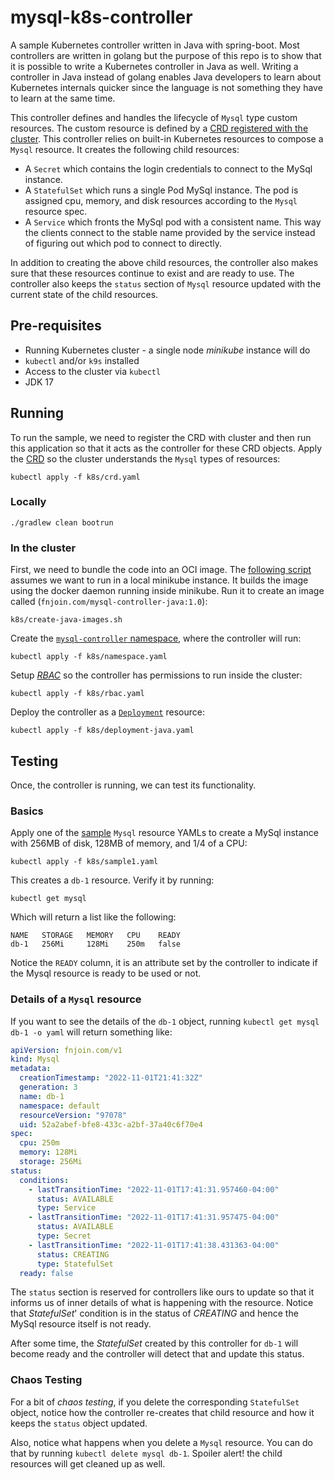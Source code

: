 # mysql-k8s-controller

A sample Kubernetes controller written in Java with spring-boot. Most controllers are written in golang but the purpose of this repo is to show that it is possible to write a Kubernetes controller in Java as well. Writing a controller in Java instead of golang enables Java developers to learn about Kubernetes internals quicker since the language is not something they have to learn at the same time.

This controller defines and handles the lifecycle of `Mysql` type custom resources. The custom resource is defined by a [CRD registered with the cluster](k8s/crd.yaml). This controller relies on built-in Kubernetes resources to compose a `Mysql` resource. It creates the following child resources:

- A `Secret` which contains the login credentials to connect to the MySql instance.
- A `StatefulSet` which runs a single Pod MySql instance. The pod is assigned cpu, memory, and disk resources according to the `Mysql` resource spec.
- A `Service` which fronts the MySql pod with a consistent name. This way the clients connect to the stable name provided by the service instead of figuring out which pod to connect to directly.

In addition to creating the above child resources, the controller also makes sure that these resources continue to exist and are ready to use. The controller also keeps the `status` section of `Mysql` resource updated with the current state of the child resources.

## Pre-requisites

- Running Kubernetes cluster - a single node *minikube* instance will do
- `kubectl` and/or `k9s` installed
- Access to the cluster via `kubectl` 
- JDK 17

## Running

To run the sample, we need to register the CRD with cluster and then run this application so that it acts as the controller for these CRD objects. Apply the [CRD](k8s/crd.yaml) so the cluster understands the `Mysql` types of resources:

```
kubectl apply -f k8s/crd.yaml
```

### Locally

```
./gradlew clean bootrun
``` 

### In the cluster

First, we need to bundle the code into an OCI image. The [following script](k8s/create-java-image.sh) assumes we want to run in a local minikube instance. It builds the image using the docker daemon running inside minikube. Run it to create an image called (`fnjoin.com/mysql-controller-java:1.0`):

```
k8s/create-java-images.sh
```

Create the [`mysql-controller` namespace](k8s/namespace.yaml), where the controller will run:

```
kubectl apply -f k8s/namespace.yaml
```

Setup [*RBAC*](k8s/rbac.yaml) so the controller has permissions to run inside the cluster:

```
kubectl apply -f k8s/rbac.yaml
```

Deploy the controller as a [`Deployment`](k8s/deployment-java.yaml) resource:

```
kubectl apply -f k8s/deployment-java.yaml
```

## Testing

Once, the controller is running, we can test its functionality.

### Basics

Apply one of the [sample](k8s/sample1.yaml) `Mysql` resource YAMLs to create a MySql instance with 256MB of disk, 128MB of memory, and 1/4 of a CPU:

```
kubectl apply -f k8s/sample1.yaml
```

This creates a `db-1` resource. Verify it by running:

```
kubectl get mysql
```

Which will return a list like the following:

```
NAME   STORAGE   MEMORY   CPU    READY
db-1   256Mi     128Mi    250m   false
```

Notice the `READY` column, it is an attribute set by the controller to indicate if the Mysql resource is ready to be used or not. 

### Details of a `Mysql` resource

If you want to see the details of the `db-1` object, running `kubectl get mysql db-1 -o yaml` will return something like:

```yaml
apiVersion: fnjoin.com/v1
kind: Mysql
metadata:
  creationTimestamp: "2022-11-01T21:41:32Z"
  generation: 3
  name: db-1
  namespace: default
  resourceVersion: "97078"
  uid: 52a2abef-bfe8-433c-a2bf-37a40c6f70e4
spec:
  cpu: 250m
  memory: 128Mi
  storage: 256Mi
status:
  conditions:
    - lastTransitionTime: "2022-11-01T17:41:31.957460-04:00"
      status: AVAILABLE
      type: Service
    - lastTransitionTime: "2022-11-01T17:41:31.957475-04:00"
      status: AVAILABLE
      type: Secret
    - lastTransitionTime: "2022-11-01T17:41:38.431363-04:00"
      status: CREATING
      type: StatefulSet
  ready: false
```

The `status` section is reserved for controllers like ours to update so that it informs us of inner details of what is happening with the resource. Notice that *StatefulSet*' condition is in the status of *CREATING* and hence the MySql resource itself is not ready.

After some time, the *StatefulSet* created by this controller for `db-1` will become ready and the controller will detect that and update this status.

### Chaos Testing

For a bit of *chaos testing*, if you delete the corresponding `StatefulSet` object, notice how the controller re-creates that child resource and how it keeps the `status` object updated.

Also, notice what happens when you delete a `Mysql` resource. You can do that by running `kubectl delete mysql db-1`. Spoiler alert! the child resources will get cleaned up as well.